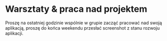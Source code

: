 # Warsztaty & praca nad projektem

Proszę na ostatniej godzinie wspólnie w grupie zacząć pracować nad swoją aplikacją, proszę do końca weekendu przesłać screenshot z stanu rozwoju aplikacji.
